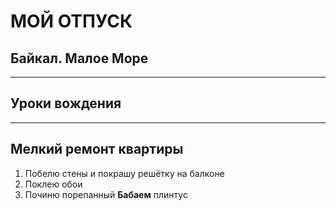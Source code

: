 # МОЙ ОТПУСК

## Байкал. Малое Море

___
## Уроки **вождения**

___
## Мелкий ремонт квартиры
1. Побелю стены и покрашу решётку на балконе
2. Поклею обои
3. Починю порепанный **Бабаем** плинтус